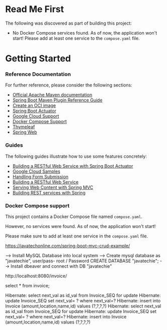 # Read Me First
The following was discovered as part of building this project:

* No Docker Compose services found. As of now, the application won't start! Please add at least one service to the `compose.yaml` file.

# Getting Started

### Reference Documentation
For further reference, please consider the following sections:

* [Official Apache Maven documentation](https://maven.apache.org/guides/index.html)
* [Spring Boot Maven Plugin Reference Guide](https://docs.spring.io/spring-boot/docs/3.2.5/maven-plugin/reference/html/)
* [Create an OCI image](https://docs.spring.io/spring-boot/docs/3.2.5/maven-plugin/reference/html/#build-image)
* [Spring Boot Actuator](https://docs.spring.io/spring-boot/docs/3.2.5/reference/htmlsingle/index.html#actuator)
* [Google Cloud Support](https://googlecloudplatform.github.io/spring-cloud-gcp/reference/html/index.html)
* [Docker Compose Support](https://docs.spring.io/spring-boot/docs/3.2.5/reference/htmlsingle/index.html#features.docker-compose)
* [Thymeleaf](https://docs.spring.io/spring-boot/docs/3.2.5/reference/htmlsingle/index.html#web.servlet.spring-mvc.template-engines)
* [Spring Web](https://docs.spring.io/spring-boot/docs/3.2.5/reference/htmlsingle/index.html#web)

### Guides
The following guides illustrate how to use some features concretely:

* [Building a RESTful Web Service with Spring Boot Actuator](https://spring.io/guides/gs/actuator-service/)
* [Google Cloud Samples](https://github.com/GoogleCloudPlatform/spring-cloud-gcp/tree/main/spring-cloud-gcp-samples)
* [Handling Form Submission](https://spring.io/guides/gs/handling-form-submission/)
* [Building a RESTful Web Service](https://spring.io/guides/gs/rest-service/)
* [Serving Web Content with Spring MVC](https://spring.io/guides/gs/serving-web-content/)
* [Building REST services with Spring](https://spring.io/guides/tutorials/rest/)

### Docker Compose support
This project contains a Docker Compose file named `compose.yaml`.

However, no services were found. As of now, the application won't start!

Please make sure to add at least one service in the `compose.yaml` file.

https://javatechonline.com/spring-boot-mvc-crud-example/

 --> Install MySQL Database into local system
  --> Create mysql database as "javatechie", user/pass- root / Password
  	CREATE DATABASE "javatechie";
  --> Install dbeaver and connect with DB "javatechie"
  
  http://localhost:8080/invoice/
  
  select * from invoice;
  
Hibernate: select next_val as id_val from Invoice_SEQ for update
Hibernate: update Invoice_SEQ set next_val= ? where next_val=?
Hibernate: insert into Invoice (amount,location,name,id) values (?,?,?,?)
Hibernate: select next_val as id_val from Invoice_SEQ for update
Hibernate: update Invoice_SEQ set next_val= ? where next_val=?
Hibernate: insert into Invoice (amount,location,name,id) values (?,?,?,?)

